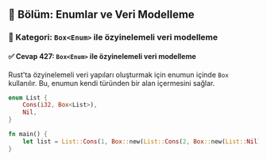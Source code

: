 ## 📘 Bölüm: Enumlar ve Veri Modelleme  
### 🔹 Kategori: `Box<Enum>` ile özyinelemeli veri modelleme  
#### ✅ Cevap 427: `Box<Enum>` ile özyinelemeli veri modelleme

Rust'ta özyinelemeli veri yapıları oluşturmak için enumun içinde `Box` kullanılır. Bu, enumun kendi türünden bir alan içermesini sağlar.

```rust
enum List {
    Cons(i32, Box<List>),
    Nil,
}

fn main() {
    let list = List::Cons(1, Box::new(List::Cons(2, Box::new(List::Nil))));
}
```
